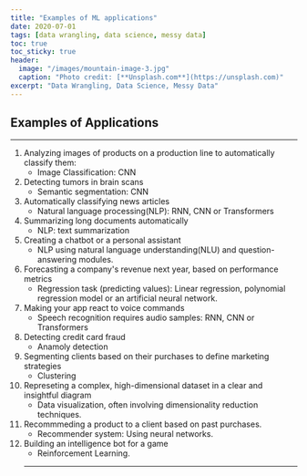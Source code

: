 ```yaml
---
title: "Examples of ML applications"
date: 2020-07-01
tags: [data wrangling, data science, messy data]
toc: true
toc_sticky: true
header:
  image: "/images/mountain-image-3.jpg"
  caption: "Photo credit: [**Unsplash.com**](https://unsplash.com)"
excerpt: "Data Wrangling, Data Science, Messy Data"
---
```


## Examples of Applications

****

1. Analyzing images of products on a production line to automatically classify them:
    - Image Classification: CNN
2. Detecting tumors in brain scans
    - Semantic segmentation: CNN
3. Automatically classifying news articles
    - Natural language processing(NLP): RNN, CNN or Transformers
4. Summarizing long documents automatically
    - NLP: text summarization
5. Creating a chatbot or a personal assistant
    - NLP using natural language understanding(NLU) and question-answering modules.
6. Forecasting a company's revenue next year, based on performance metrics
    - Regression task (predicting values): Linear regression, polynomial regression model or an artificial neural network.
7. Making your app react to voice commands
    - Speech recognition requires audio samples: RNN, CNN or Transformers
8. Detecting credit card fraud
    - Anamoly detection
9. Segmenting clients based on their purchases to define marketing strategies
    - Clustering
10. Represeting a complex, high-dimensional dataset in a clear and insightful diagram
    - Data visualization, often involving dimensionality reduction techniques.
11. Recommmeding a product to a client based on past purchases.
    - Recommender system: Using neural networks.
12. Building an intelligence bot for a game
    - Reinforcement Learning.
    ***


```python

```
